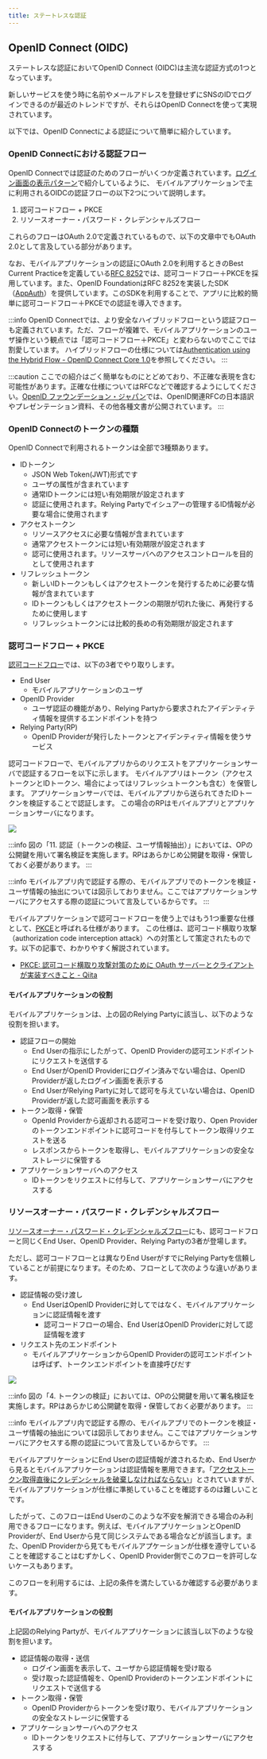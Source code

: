 ```yaml
---
title: ステートレスな認証
---
```


## OpenID Connect (OIDC)

ステートレスな認証においてOpenID Connect (OIDC)は主流な認証方式の1つとなっています。

新しいサービスを使う時に名前やメールアドレスを登録せずにSNSのIDでログインできるのが最近のトレンドですが、それらはOpenID Connectを使って実現されています。

以下では、OpenID Connectによる認証について簡単に紹介しています。


### OpenID Connectにおける認証フロー

OpenID Connectでは認証のためのフローがいくつか定義されています。[ログイン画面の表示パターン](./login-screens.md)で紹介しているように、
モバイルアプリケーションで主に利用されるOIDCの認証フローの以下2つについて説明します。

1. 認可コードフロー + PKCE
2. リソースオーナー・パスワード・クレデンシャルズフロー

これらのフローはOAuth 2.0で定義されているもので、以下の文章中でもOAuth 2.0として言及している部分があります。

なお、モバイルアプリケーションの認証にOAuth 2.0を利用するときのBest Current Practiceを定義している[RFC 8252](https://www.rfc-editor.org/rfc/rfc8252.txt)では、認可コードフロー＋PKCEを採用しています。また、OpenID FoundationはRFC 8252を実装したSDK（[AppAuth](https://appauth.io/)）を提供しています。このSDKを利用することで、アプリに比較的簡単に認可コードフロー＋PKCEでの認証を導入できます。


:::info
OpenID Connectでは、より安全なハイブリッドフローという認証フローも定義されています。ただ、フローが複雑で、モバイルアプリケーションのユーザ操作という観点では「認可コードフロー＋PKCE」と変わらないのでここでは割愛しています。
ハイブリッドフローの仕様については[Authentication using the Hybrid Flow - OpenID Connect Core 1.0](https://openid-foundation-japan.github.io/openid-connect-core-1_0.ja.html#HybridFlowAuth)を参照してください。
:::

:::caution
ここでの紹介はごく簡単なものにとどめており、不正確な表現を含む可能性があります。正確な仕様についてはRFCなどで確認するようにしてください。[OpenID ファウンデーション・ジャパン](https://www.openid.or.jp/document/index.html)では、OpenID関連RFCの日本語訳やプレゼンテーション資料、その他各種文書が公開されています。
:::


### OpenID Connectのトークンの種類

OpenID Connectで利用されるトークンは全部で3種類あります。

- IDトークン
  - JSON Web Token(JWT)形式です
  - ユーザの属性が含まれています
  - 通常IDトークンには短い有効期限が設定されます
  - 認証に使用されます。Relying Partyでイシュアーの管理するID情報が必要な場合に使用されます
- アクセストークン
  - リソースアクセスに必要な情報が含まれています
  - 通常アクセストークンには短い有効期限が設定されます
  - 認可に使用されます。リソースサーバへのアクセスコントロールを目的として使用されます
- リフレッシュトークン
  - 新しいIDトークンもしくはアクセストークンを発行するために必要な情報が含まれています
  - IDトークンもしくはアクセストークンの期限が切れた後に、再発行するために使用します
  - リフレッシュトークンには比較的長めの有効期限が設定されます


### 認可コードフロー + PKCE

[認可コードフロー](https://openid-foundation-japan.github.io/openid-connect-core-1_0.ja.html#CodeFlowAuth)では、以下の3者でやり取りします。

- End User
  - モバイルアプリケーションのユーザ
- OpenID Provider
  - ユーザ認証の機能があり、Relying Partyから要求されたアイデンティティ情報を提供するエンドポイントを持つ
- Relying Party(RP)
  - OpenID Providerが発行したトークンとアイデンティティ情報を使うサービス


認可コードフローで、モバイルアプリからのリクエストをアプリケーションサーバで認証するフローを以下に示します。
モバイルアプリはトークン（アクセストークンとIDトークン、場合によってはリフレッシュトークンも含む）を保管します。
アプリケーションサーバでは、モバイルアプリから送られてきたIDトークンを検証することで認証します。
この場合のRPはモバイルアプリとアプリケーションサーバになります。

![](oidc-authorization-code-flow.drawio.png)

:::info
図の「11. 認証（トークンの検証、ユーザ情報抽出）」においては、OPの公開鍵を用いて署名検証を実施します。RPはあらかじめ公開鍵を取得・保管しておく必要があります。
:::

:::info
モバイルアプリ内で認証する際の、モバイルアプリでのトークンを検証・ユーザ情報の抽出については図示しておりません。ここではアプリケーションサーバにアクセスする際の認証について言及しているからです。
:::

モバイルアプリケーションで認可コードフローを使う上ではもう1つ重要な仕様として、[PKCE](https://tools.ietf.org/html/rfc7636)と呼ばれる仕様があります。
この仕様は、認可コード横取り攻撃（authorization code interception attack）への対策として策定されたものです。以下の記事で、わかりやすく解説されています。
- [PKCE: 認可コード横取り攻撃対策のために OAuth サーバーとクライアントが実装すべきこと - Qiita](https://qiita.com/TakahikoKawasaki/items/00f333c72ed96c4da659)

#### モバイルアプリケーションの役割

モバイルアプリケーションは、上の図のRelying Partyに該当し、以下のような役割を担います。

- 認証フローの開始
  - End Userの指示にしたがって、OpenID Providerの認可エンドポイントにリクエストを送信する
  - End UserがOpenID Providerにログイン済みでない場合は、OpenID Providerが返したログイン画面を表示する
  - End UserがRelying Partyに対して認可を与えていない場合は、OpenID Providerが返した認可画面を表示する
- トークン取得・保管
  - OpenId Providerから返却される認可コードを受け取り、Open Providerのトークンエンドポイントに認可コードを付与してトークン取得リクエストを送る
  - レスポンスからトークンを取得し、モバイルアプリケーションの安全なストレージに保管する
- アプリケーションサーバへのアクセス
  - IDトークンをリクエストに付与して、アプリケーションサーバにアクセスする

### リソースオーナー・パスワード・クレデンシャルズフロー

[リソースオーナー・パスワード・クレデンシャルズフロー](http://openid-foundation-japan.github.io/rfc6749.ja.html#grant-password)にも、認可コードフローと同じくEnd User、OpenID Provider、Relying Partyの3者が登場します。

ただし、認可コードフローとは異なりEnd UserがすでにRelying Partyを信頼していることが前提になります。そのため、フローとして次のような違いがあります。

- 認証情報の受け渡し
  - End UserはOpenID Providerに対してではなく、モバイルアプリケーションに認証情報を渡す
    - 認可コードフローの場合、End UserはOpenID Providerに対して認証情報を渡す
- リクエスト先のエンドポイント
  - モバイルアプリケーションからOpenID Providerの認可エンドポイントは呼ばず、トークンエンドポイントを直接呼びだす
    

![](oidc-resource-owner-password-credentials-flow.drawio.png)

:::info
図の「4. トークンの検証」においては、OPの公開鍵を用いて署名検証を実施します。RPはあらかじめ公開鍵を取得・保管しておく必要があります。
:::

:::info
モバイルアプリ内で認証する際の、モバイルアプリでのトークンを検証・ユーザ情報の抽出については図示しておりません。ここではアプリケーションサーバにアクセスする際の認証について言及しているからです。
:::

モバイルアプリケーションにEnd Userの認証情報が渡されるため、End Userから見るとモバイルアプリケーションは認証情報を悪用できます。「[アクセストークン取得直後にクレデンシャルを破棄しなければならない](https://openid-foundation-japan.github.io/rfc6749.ja.html#anchor26)」とされていますが、モバイルアプリケーションが仕様に準拠していることを確認するのは難しいことです。

したがって、このフローはEnd Userのこのような不安を解消できる場合のみ利用できるフローになります。例えば、モバイルアプリケーションとOpenID Providerが、End Userから見て同じシステムである場合などが該当します。また、OpenID Providerから見てもモバイルアプケーションが仕様を遵守していることを確認することはむずかしく、OpenID Provider側でこのフローを許可しないケースもあります。

このフローを利用するには、上記の条件を満たしているか確認する必要があります。

#### モバイルアプリケーションの役割

上記図のRelying Partyが、モバイルアプリケーションに該当し以下のような役割を担います。

- 認証情報の取得・送信
  - ログイン画面を表示して、ユーザから認証情報を受け取る
  - 受け取った認証情報を、OpenID Providerのトークンエンドポイントにリクエストで送信する
- トークン取得・保管
  - OpenID Providerからトークンを受け取り、モバイルアプリケーションの安全なストレージに保管する
- アプリケーションサーバへのアクセス
  - IDトークンをリクエストに付与して、アプリケーションサーバにアクセスする

